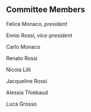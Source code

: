 ## Committee Members

Felice Monaco, _president_

Ennio Rossi, _vice-president_

Carlo Monaco

Renato Rossi

Nicola Lilli

Jacqueline Rossi

Alessia Thiebaud

Luca Grosso

